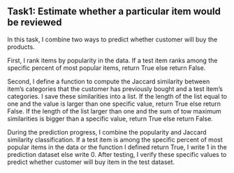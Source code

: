 ## Task1: Estimate whether a particular item would be reviewed

In this task, I combine two ways to predict whether customer will buy the products.

First, I rank items by popularity in the data. If a test item ranks among the specific percent of most popular items, return True else return False. 

Second, I define a function to compute the Jaccard similarity between item’s categories that the customer has previously bought and a test item’s categories. I save these similarities into a list. If the length of the list equal to one and the value is larger than one specific value, return True else return False. If the length of the list larger than one and the sum of tow maximum similarities is bigger than a specific value, return True else return False. 

During the prediction progress, I combine the popularity and Jaccard similarity classification. If a test item is among the specific percent of most popular items in the data or the function I defined return True, I write 1 in the prediction dataset else write 0. After testing, I verify these specific values to predict whether customer will buy item in the test dataset.
